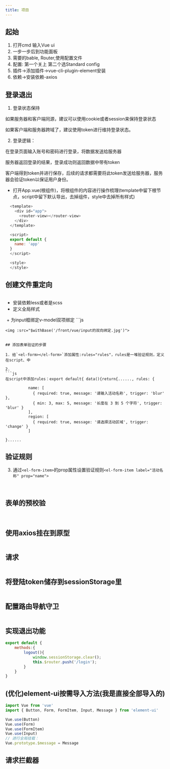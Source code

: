 ```yaml
---
title: 项目
---
```


## 起始
1. 打开cmd 输入Vue ui
2. 一步一步后到功能面板
3. 需要的bable, Router,使用配置文件
4. 配置: 第一个关上 第二个选Standard config 
5. 插件->添加插件->vue-cli-plugin-element安装 
6. 依赖->安装依赖-axios

## 登录退出
1. 登录状态保持

如果服务器和客户端同源，建议可以使用cookie或者session来保持登录状态

如果客户端和服务器跨域了，建议使用token进行维持登录状态。

2. 登录逻辑：

在登录页面输入账号和密码进行登录，将数据发送给服务器

服务器返回登录的结果，登录成功则返回数据中带有token

客户端得到token并进行保存，后续的请求都需要将此token发送给服务器，服务器会验证token以保证用户身份。

+ 打开App.vue(根组件)，将根组件的内容进行操作梳理(template中留下根节点，script中留下默认导出，去掉组件，style中去掉所有样式)
```js
  <template>
    <div id="app">
      <router-view></router-view>
    </div>
  </template>

  <script>
  export default {
    name: 'app'
  }
  </script>

  <style>
  </style>
```
## 创建文件重定向
<img :src="$withBase('/front/vue/login.jpg')">

+ 安装依赖less或者是scss
+ 定义全局样式
<img :src="$withBase('/front/vue/全局样式.jpg')">
+ 为input框绑定v-model双项绑定
```js
<script>
export default {
  data() {
    return {
      //数据绑定
      loginForm: {
        username: 'admin',
        password: '123456'
      },
    }
  },

}
</script>
```
<img :src="$withBase('/front/vue/input的双向绑定.jpg')">


## 添加表单验证的步骤

1. 给`<el-form></el-form>`添加属性:rules="rules"，rules是一堆验证规则，定义在script、中

2. 
```js
在script中添加rules：export default{ data(){return{......, rules: {

          name: [
            { required: true, message: '请输入活动名称', trigger: 'blur' },
            { min: 3, max: 5, message: '长度在 3 到 5 个字符', trigger: 'blur' }
          ],
          region: [
            { required: true, message: '请选择活动区域', trigger: 'change' }
          ]

}......
```
## 验证规则
3. 通过`<el-form-item>`的prop属性设置验证规则`<el-form-item label="活动名称" prop="name">`
<img :src="$withBase('/front/vue/表单校验(1).jpg')">
<img :src="$withBase('/front/vue/表单校验(2).jpg')">


## 表单的预校验

<img :src="$withBase('/front/vue/确定的时候校验(1).jpg')">

<img :src="$withBase('/front/vue/确定的时候校验(2).jpg')">

## 使用axios挂在到原型
<img :src="$withBase('/front/vue/axios的使用.jpg')">

## 请求
<img :src="$withBase('/front/vue/发送请求.jpg')">

## 将登陆token储存到sessionStorage里
<img :src="$withBase('/front/vue/储存token.jpg')">

## 配置路由导航守卫
<img :src="$withBase('/front/vue/路由导航守卫.jpg')">

## 实现退出功能
```js
export default {
    methods:{
        logout(){
            window.sessionStorage.clear();
            this.$router.push('/login');
        }
    }
}
```
## (优化)element-ui按需导入方法(我是直接全部导入的)
```js
import Vue from 'vue'
import { Button, Form, FormItem, Input, Message } from 'element-ui'

Vue.use(Button)
Vue.use(Form)
Vue.use(FormItem)
Vue.use(Input)
// 进行全局挂载：
Vue.prototype.$message = Message
```
## 请求拦截器
<img :src="$withBase('/front/vue/请求拦截器.jpg')">


